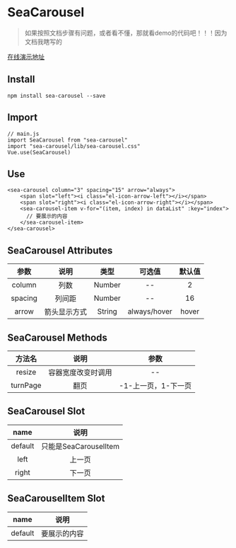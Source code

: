 # SeaCarousel

>如果按照文档步骤有问题，或者看不懂，那就看demo的代码吧！！！因为文档我瞎写的

[在线演示地址](https://codingsea.cn/seacarousel)

## Install
```
npm install sea-carousel --save
```

## Import
```
// main.js
import SeaCarousel from "sea-carousel"
import "sea-carousel/lib/sea-carousel.css"
Vue.use(SeaCarousel)
```

## Use
```
<sea-carousel column="3" spacing="15" arrow="always">
    <span slot="left"><i class="el-icon-arrow-left"></i></span>
    <span slot="right"><i class="el-icon-arrow-right"></i></span>
    <sea-carousel-item v-for="(item, index) in dataList" :key="index">
      // 要展示的内容
    </sea-carousel-item>
</sea-carousel>
```

## SeaCarousel Attributes

| 参数 | 说明 | 类型 | 可选值 | 默认值 |
| :------: | :------: | :------: | :------: | :------: |
| column | 列数 | Number | -- | 2 |
| spacing | 列间距 | Number | -- | 16 |
| arrow | 箭头显示方式 | String | always/hover | hover |


## SeaCarousel Methods

| 方法名 | 说明 | 参数 |
| :------: | :------: | :------: |
| resize | 容器宽度改变时调用 | -- | 
| turnPage | 翻页 | -1-上一页，1-下一页 | 

## SeaCarousel Slot

| name | 说明 |
| :------: | :------: |
| default | 只能是SeaCarouselItem |
| left | 上一页 |
| right | 下一页 |


## SeaCarouselItem Slot

| name | 说明 |
| :------: | :------: |
| default | 要展示的内容 |
